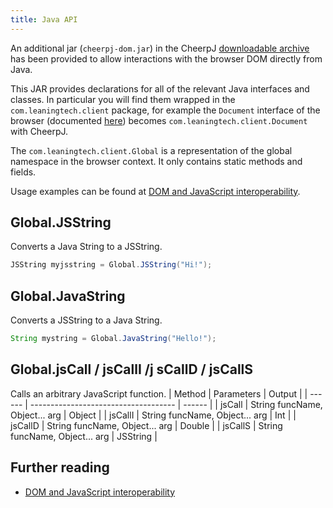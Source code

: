 ```yaml
---
title: Java API
---
```


An additional jar (`cheerpj-dom.jar`) in the CheerpJ [downloadable archive](<(https://leaningtech.com/download-cheerpj/)>) has been provided to allow interactions with the browser DOM directly from Java.

This JAR provides declarations for all of the relevant Java interfaces and classes. In particular you will find them wrapped in the `com.leaningtech.client` package, for example the `Document` interface of the browser (documented [here](https://developer.mozilla.org/en-US/docs/Web/API/Document)) becomes `com.leaningtech.client.Document` with CheerpJ.

The `com.leaningtech.client.Global` is a representation of the global namespace in the browser context. It only contains static methods and fields.

Usage examples can be found at [DOM and JavaScript interoperability](/cheerpj2/guides/DOM-and-JavaScript-interoperability).

## Global.JSString

Converts a Java String to a JSString.

```java
JSString myjsstring = Global.JSString("Hi!");
```

## Global.JavaString

Converts a JSString to a Java String.

```java
String mystring = Global.JavaString("Hello!");
```

## Global.jsCall / jsCallI /j sCallD / jsCallS

Calls an arbitrary JavaScript function.
| Method | Parameters | Output |
| ------ | ------------------------------------ | ------ |
| jsCall | String funcName, Object... arg | Object |
| jsCallI | String funcName, Object... arg | Int |
| jsCallD | String funcName, Object... arg | Double |
| jsCallS | String funcName, Object... arg | JSString |

## Further reading

- [DOM and JavaScript interoperability](/cheerpj2/guides/DOM-and-JavaScript-interoperability)
